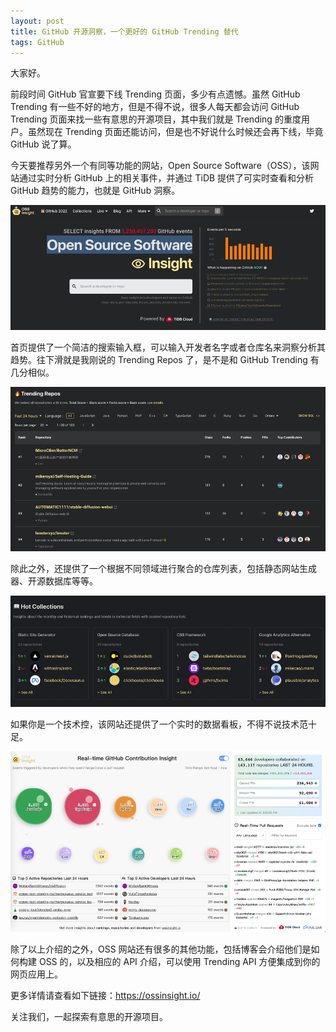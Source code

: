 ```yaml
---
layout: post
title: GitHub 开源洞察，一个更好的 GitHub Trending 替代
tags: GitHub
---
```


大家好。

前段时间 GitHub 官宣要下线 Trending 页面，多少有点遗憾。虽然 GitHub Trending 有一些不好的地方，但是不得不说，很多人每天都会访问 GitHub Trending 页面来找一些有意思的开源项目，其中我们就是 Trending 的重度用户。虽然现在 Trending 页面还能访问，但是也不好说什么时候还会再下线，毕竟 GitHub 说了算。

今天要推荐另外一个有同等功能的网站，Open Source Software（OSS），该网站通过实时分析 GitHub 上的相关事件，并通过 TiDB 提供了可实时查看和分析 GitHub 趋势的能力，也就是 GitHub 洞察。

![image-20221114211647938](https://raw.githubusercontent.com/ZhuPeng/pic/master/blog/compress_image-20221114211647938.png)

首页提供了一个简洁的搜索输入框，可以输入开发者名字或者仓库名来洞察分析其趋势。往下滑就是我刚说的 Trending Repos 了，是不是和 GitHub Trending 有几分相似。

![image-20221114211815369](https://raw.githubusercontent.com/ZhuPeng/pic/master/images/compress_image-20221114211815369.png)

除此之外，还提供了一个根据不同领域进行聚合的仓库列表，包括静态网站生成器、开源数据库等等。

![image-20221114211912933](https://raw.githubusercontent.com/ZhuPeng/pic/master/mac/compress_image-20221114211912933.png)

如果你是一个技术控，该网站还提供了一个实时的数据看板，不得不说技术范十足。

![image-20221114212155420](https://raw.githubusercontent.com/ZhuPeng/pic/master/mac/compress_image-20221114212155420.png)

除了以上介绍的之外，OSS 网站还有很多的其他功能，包括博客会介绍他们是如何构建 OSS 的，以及相应的 API 介绍，可以使用 Trending API 方便集成到你的网页应用上。

更多详情请查看如下链接：https://ossinsight.io/


关注我们，一起探索有意思的开源项目。

